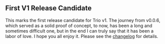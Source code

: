 <!--
template: articlepage
title: Trio v1.0.0-rc.1 | Trio Blog
appendToTarget: true
category: releases
tag: v1.0.0-rc.1
articleTitle: Trio v1.0.0-rc.1 (IKIGAI)
-->
## First V1 Release Candidate

This marks the first release candidate for Trio v1. The journey from v0.0.6, which served as a solid proof of concept, to now, has been a long and sometimes difficult one, but in the end I can truly say that it has been a labor of love. I hope you all enjoy it. Please see the <a target="_blank" href="https://github.com/4awpawz/trio/tree/master#v100-rc1-ikigai">changelog</a> for details.
<!-- end -->
